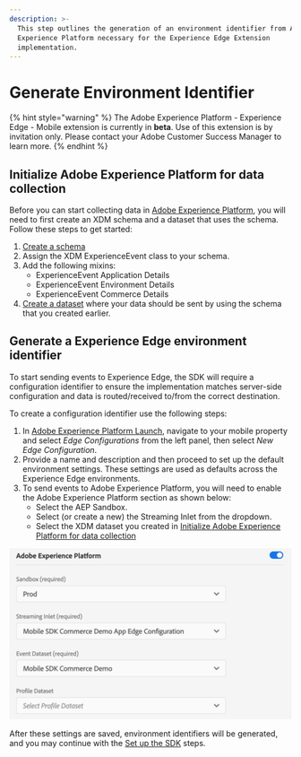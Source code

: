 ```yaml
---
description: >-
  This step outlines the generation of an environment identifier from Adobe
  Experience Platform necessary for the Experience Edge Extension
  implementation.
---
```


# Generate Environment Identifier

{% hint style="warning" %}
The Adobe Experience Platform - Experience Edge - Mobile extension is currently in **beta**. Use of this extension is by invitation only. Please contact your Adobe Customer Success Manager to learn more.
{% endhint %}

## Initialize Adobe Experience Platform for data collection

Before you can start collecting data in [Adobe Experience Platform](https://experience.adobe.com/platform), you will need to first create an XDM schema and a dataset that uses the schema. Follow these steps to get started:

1. [Create a schema](https://docs.adobe.com/content/help/en/experience-platform/xdm/tutorials/create-schema-ui.html)
2. Assign the XDM ExperienceEvent class to your schema.
3. Add the following mixins: 
   * ExperienceEvent Application Details
   * ExperienceEvent Environment Details
   * ExperienceEvent Commerce Details
4. [Create a dataset](https://docs.adobe.com/content/help/en/experience-platform/catalog/datasets/user-guide.html#create) where your data should be sent by using the schema that you created earlier.

## Generate a Experience Edge environment identifier

To start sending events to Experience Edge, the SDK will require a configuration identifier to ensure the implementation matches server-side configuration and data is routed/received to/from the correct destination. 

To create a configuration identifier use the following steps:

1. In [Adobe Experience Platform Launch](https://experience.adobe.com/launch), navigate to your mobile property and select _Edge Configurations_ from the left panel, then select _New Edge Configuration_.
2. Provide a name and description and then proceed to set up the default environment settings. These settings are used as defaults across the Experience Edge environments.
3. To send events to Adobe Experience Platform, you will need to enable the Adobe Experience Platform section as shown below:
   * Select the AEP Sandbox.
   * Select \(or create a new\) the Streaming Inlet from the dropdown.
   * Select the XDM dataset you created in [Initialize Adobe Experience Platform for data collection](experience-platform-setup.md#initialize-adobe-experience-platform-for-data-collection)

![](../../.gitbook/assets/aep-enable-dataset.png)

After these settings are saved, environment identifiers will be generated, and you may continue with the [Set up the SDK](https://aep-sdks.gitbook.io/docs/beta/experience-platform-extension/set-up-the-sdk) steps.

